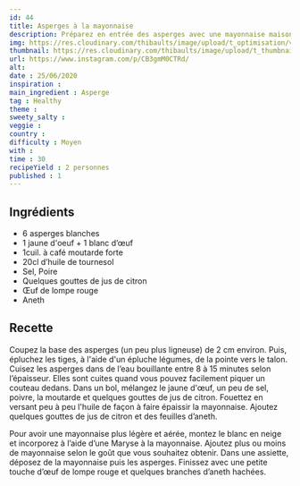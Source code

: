 ```yaml
---
id: 44
title: Asperges à la mayonnaise
description: Préparez en entrée des asperges avec une mayonnaise maison très aérée. Simple et efficace !
img: https://res.cloudinary.com/thibaults/image/upload/t_optimisation/v1600517509/Recipes/20200625_asperges.jpg
thumbnail: https://res.cloudinary.com/thibaults/image/upload/t_thumbnail_josie/v1600517509/Recipes/20200625_asperges.jpg
url: https://www.instagram.com/p/CB3gmM0CTRd/
alt: 
date : 25/06/2020
inspiration :
main_ingredient : Asperge
tag : Healthy
theme : 
sweety_salty : 
veggie : 
country :
difficulty : Moyen
with : 
time : 30
recipeYield : 2 personnes
published : 1
---
```


## Ingrédients
 - 6 asperges blanches
 - 1 jaune d'oeuf + 1 blanc d’œuf
 - 1cuil. à café moutarde forte
 - 20cl d’huile de tournesol
 - Sel, Poire
 - Quelques gouttes de jus de citron
 - Œuf de lompe rouge
 - Aneth

## Recette
Coupez la base des asperges (un peu plus ligneuse) de 2 cm environ. Puis, épluchez les tiges, à l'aide d'un épluche légumes, de la pointe vers le talon. Cuisez les asperges dans de l’eau bouillante entre 8 à 15 minutes selon l’épaisseur. Elles sont cuites quand vous pouvez facilement piquer un couteau dedans. Dans un bol, mélangez le jaune d'œuf, un peu de sel, poivre, la moutarde et quelques gouttes de jus de citron. Fouettez en versant peu à peu l'huile de façon à faire épaissir la mayonnaise. Ajoutez quelques gouttes de jus de citron et des feuilles d’aneth.

Pour avoir une mayonnaise plus légère et aérée, montez le blanc en neige et incorporez à l’aide d’une Maryse à la mayonnaise. Ajoutez plus ou moins de mayonnaise selon le goût que vous souhaitez obtenir. Dans une assiette, déposez de la mayonnaise puis les asperges. Finissez avec une petite touche d’œuf de lompe rouge et quelques branches d’aneth hachées.